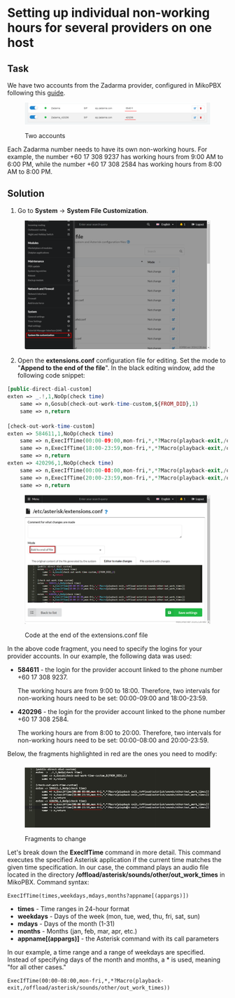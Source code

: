 # Setting up individual non-working hours for several providers on one host

## Task <a href="#postanovka_zadachi" id="postanovka_zadachi"></a>

We have two accounts from the Zadarma provider, configured in MikoPBX following this [guide](registering-multiple-accounts-from-one-provider.md).

<figure><img src="../../.gitbook/assets/image.png" alt=""><figcaption><p>Two accounts</p></figcaption></figure>

Each Zadarma number needs to have its own non-working hours. For example, the number +60 17 308 9237 has working hours from 9:00 AM to 6:00 PM, while the number +60 17 308 2584 has working hours from 8:00 AM to 8:00 PM.

## Solution <a href="#reshenie" id="reshenie"></a>

1. Go to **System** → **System File Customization**.

<figure><img src="../../.gitbook/assets/systemFileCustomization.png" alt=""><figcaption></figcaption></figure>

2. Open the **extensions.conf** configuration file for editing. Set the mode to "**Append to the end of the file**". In the black editing window, add the following code snippet:

```php
[public-direct-dial-custom]
exten => _.!,1,NoOp(check time)
    same => n,Gosub(check-out-work-time-custom,${FROM_DID},1)
    same => n,return
	
[check-out-work-time-custom]
exten => 584611,1,NoOp(check time)
    same => n,ExecIfTime(00:00-09:00,mon-fri,*,*?Macro(playback-exit,/offload/asterisk/sounds/other/out_work_times))
    same => n,ExecIfTime(18:00-23:59,mon-fri,*,*?Macro(playback-exit,/offload/asterisk/sounds/other/out_work_times))
    same => n,return
exten => 420296,1,NoOp(check time)
    same => n,ExecIfTime(00:00-08:00,mon-fri,*,*?Macro(playback-exit,/offload/asterisk/sounds/other/out_work_times))
    same => n,ExecIfTime(20:00-23:59,mon-fri,*,*?Macro(playback-exit,/offload/asterisk/sounds/other/out_work_times))
    same => n,return
```

<figure><img src="../../.gitbook/assets/codeForExtensionsConf.png" alt=""><figcaption><p>Code at the end of the extensions.conf file</p></figcaption></figure>

In the above code fragment, you need to specify the logins for your provider accounts. In our example, the following data was used:

*   **584611** - the login for the provider account linked to the phone number +60 17 308 9237.

    The working hours are from 9:00 to 18:00. Therefore, two intervals for non-working hours need to be set: 00:00-09:00 and 18:00-23:59.
*   **420296** - the login for the provider account linked to the phone number +60 17 308 2584.

    The working hours are from 8:00 to 20:00. Therefore, two intervals for non-working hours need to be set: 00:00-08:00 and 20:00-23:59.

Below, the fragments highlighted in red are the ones you need to modify:

<figure><img src="../../.gitbook/assets/image (1).png" alt=""><figcaption><p>Fragments to change</p></figcaption></figure>

Let's break down the **ExecIfTime** command in more detail. This command executes the specified Asterisk application if the current time matches the given time specification. In our case, the command plays an audio file located in the directory **/offload/asterisk/sounds/other/out\_work\_times** in MikoPBX. Command syntax:

```
ExecIfTime(times,weekdays,mdays,months?appname[(appargs)])
```

* **times** - Time ranges in 24-hour format
* **weekdays** - Days of the week (mon, tue, wed, thu, fri, sat, sun)
* **mdays** - Days of the month (1-31)
* **months** - Months (jan, feb, mar, apr, etc.)
* **appname\[(appargs)]** - the Asterisk command with its call parameters

In our example, a time range and a range of weekdays are specified. Instead of specifying days of the month and months, a \* is used, meaning "for all other cases."

```
ExecIfTime(00:00-08:00,mon-fri,*,*?Macro(playback-exit,/offload/asterisk/sounds/other/out_work_times))
```
